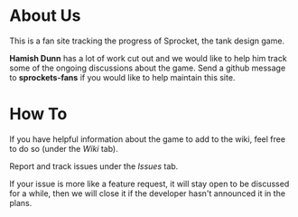 # About Us
This is a fan site tracking the progress of Sprocket, the tank design game.

**Hamish Dunn** has a lot of work cut out and we would like to help him track some of the ongoing discussions about the game. Send a github message to **sprockets-fans** if you would like to help maintain this site.

# How To
If you have helpful information about the game to add to the wiki, feel free to do so (under the _Wiki_ tab). 

Report and track issues under the _Issues_ tab.

If your issue is more like a feature request, it will stay open to be discussed for a while, then we will close it if the developer hasn't announced it in the plans. 
